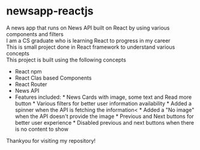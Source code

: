 # newsapp-reactjs
A news app that runs on News API built on React by using various components and filters<br />
I am a CS graduate who is learning React to progress in my career<br />
This is small project done in React framework to understand various concepts<br />
This project is built using the following concepts<br />
* React npm
* React Clas based Components
* React Router
* News API
* Features included:
      * News Cards with image, some text and Read more button
      * Various filters for better user information availability
      * Added a spinner when the API is fetching the information<
      * Added a "No image" when the API doesn't provide the image
      * Previous and Next buttons for better user experience
      * Disabled previous and next buttons when there is no content to show<br />

Thankyou for visiting my repository!


      
